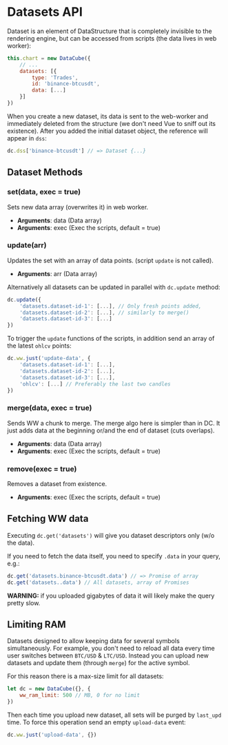 
# Datasets API

Dataset is an element of DataStructure that is completely invisible to the rendering engine, but can be accessed from scripts (the data lives in web worker):

```js
this.chart = new DataCube({
    // ...
    datasets: [{
        type: 'Trades',
        id: 'binance-btcusdt',
        data: [...]
    }]
})
```

When you create a new dataset, its data is sent to the web-worker and immediately deleted from the structure (we don't need Vue to sniff out its existence).
After you added the initial dataset object, the reference will appear in `dss`:


```js
dc.dss['binance-btcusdt'] // => Dataset {...}
```

## Dataset Methods

### set(data, exec = true)

Sets new data array (overwrites it) in web worker.

* **Arguments**: data (Data array)
* **Arguments**: exec (Exec the scripts, default = true)

### update(arr)

Updates the set with an array of data points. (script `update` is not called).

* **Arguments**: arr (Data array)

Alternatively all datasets can be updated in parallel with `dc.update` method:

```js
dc.update({
    'datasets.dataset-id-1': [...], // Only fresh points added,
    'datasets.dataset-id-2': [...], // similarly to merge()
    'datasets.dataset-id-3': [...]
})
```

To trigger the `update` functions of the scripts, in addition send an array of the latest `ohlcv` points:

```js
dc.ww.just('update-data', {
    'datasets.dataset-id-1': [...],
    'datasets.dataset-id-2': [...],
    'datasets.dataset-id-3': [...],
    'ohlcv': [...] // Preferably the last two candles
})
```

### merge(data, exec = true)

Sends WW a chunk to merge. The merge algo here is simpler than in DC. It just adds data at the beginning or/and the end of dataset (cuts overlaps).

* **Arguments**: data (Data array)
* **Arguments**: exec (Exec the scripts, default = true)

### remove(exec = true)

Removes a dataset from existence.

* **Arguments**: exec (Exec the scripts, default = true)

## Fetching WW data

Executing `dc.get('datasets')` will give you dataset descriptors only (w/o the data).

If you need to fetch the data itself, you need to specify `.data` in your query, e.g.:

```js
dc.get('datasets.binance-btcusdt.data') // => Promise of array
dc.get('datasets..data') // All datasets, array of Promises
```

**WARNING:** if you uploaded gigabytes of data it will likely make the query pretty slow.

## Limiting RAM

Datasets designed to allow keeping data for several symbols simultaneously. For example, you don't need to reload all data every time user switches between `BTC/USD` & `LTC/USD`. Instead you can upload new datasets and update them (through `merge`) for the active symbol.

For this reason there is a max-size limit for all datasets:

```js
let dc = new DataCube({}, {
    ww_ram_limit: 500 // MB, 0 for no limit
})
```

Then each time you upload new dataset, all sets will be purged by `last_upd` time. To force this operation send an empty `upload-data` event:

```js
dc.ww.just('upload-data', {})
```
